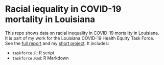 # Racial iequality in COVID-19 mortality in Louisiana

This repo shows data on racial inequality in COVID-19 mortality in Louisiana. It is part of my work for the Louisiana COVID-19 Health Equity Task Force. See the [full report](https://www.sus.edu/assets/LaCOVID/AUGUST-COVID-Task-Force-Subcommittee-Reports.pdf) and my [short project](https://sites.google.com/view/simone-rambotti/portfolio/taskforce). It includes:

- `taskforce.R`: R script
- `taskforce.Rmd`: R Markdown
